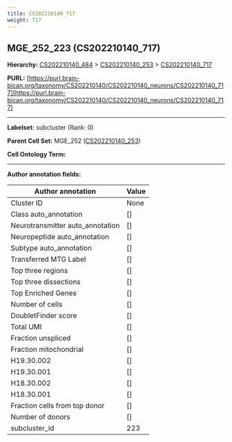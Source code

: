 ```yaml
---
title: CS202210140_717
weight: 717
---
```

## MGE_252_223 (CS202210140_717)
<b>Hierarchy: </b>
[CS202210140_484](../CS202210140_484) >
[CS202210140_253](../CS202210140_253) >
[CS202210140_717](../CS202210140_717)

**PURL:** [https://purl.brain-bican.org/taxonomy/CS202210140/CS202210140_neurons/CS202210140_717](https://purl.brain-bican.org/taxonomy/CS202210140/CS202210140_neurons/CS202210140_717)

---


**Labelset:** subcluster (Rank: 0)

**Parent Cell Set:** MGE_252 ([CS202210140_253](../CS202210140_253))



**Cell Ontology Term:** 

[MARKER GENES.]: #


---

[TRANSFERRED ANNOTATIONS.]: #


[AUTHOR ANNOTATION FIELDS.]: #


**Author annotation fields:**

| Author annotation | Value |
|-------------------|-------|
|Cluster ID|None|
|Class auto_annotation|[]|
|Neurotransmitter auto_annotation|[]|
|Neuropeptide auto_annotation|[]|
|Subtype auto_annotation|[]|
|Transferred MTG Label|[]|
|Top three regions|[]|
|Top three dissections|[]|
|Top Enriched Genes|[]|
|Number of cells|[]|
|DoubletFinder score|[]|
|Total UMI|[]|
|Fraction unspliced|[]|
|Fraction mitochondrial|[]|
|H19.30.002|[]|
|H19.30.001|[]|
|H18.30.002|[]|
|H18.30.001|[]|
|Fraction cells from top donor|[]|
|Number of donors|[]|
|subcluster_id|223|
